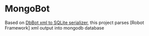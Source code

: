 # MongoBot 

Based on [DbBot xml to SQLite serializer][1], this project parses [Robot Framework] xml output into mongodb database


[1]: https://github.com/robotframework/DbBot
[2]: http://robotframework.org/
